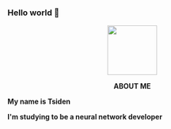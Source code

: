 ### Hello world 👋
<p align="center"><img src="https://media.tenor.com/rv20dFusX-QAAAAC/love.gif" width="100"/></p>
<p align="center"><b> ABOUT ME </b></p>
<b>My name is Tsiden</b>
<p><b> I'm studying to be a neural network developer </b></p>

<!--
**Ezoter1ka/Ezoter1ka** is a ✨ _special_ ✨ repository because its `README.md` (this file) appears on your GitHub profile.

Here are some ideas to get you started:

- 🔭 I’m currently working on ...
- 🌱 I’m currently learning ...
- 👯 I’m looking to collaborate on ...
- 🤔 I’m looking for help with ...
- 💬 Ask me about ...
- 📫 How to reach me: ...
- 😄 Pronouns: ...
- ⚡ Fun fact: ...
-->
